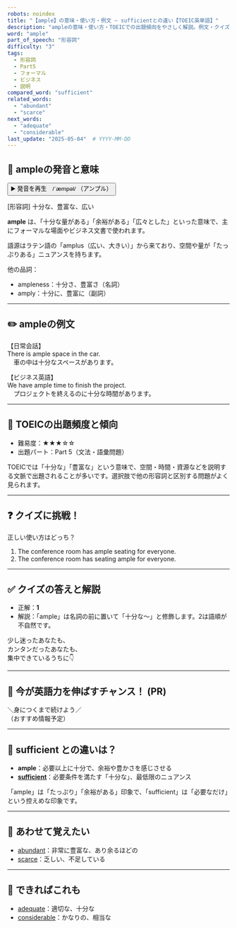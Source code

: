 ```yaml
---
robots: noindex
title: "【ample】の意味・使い方・例文 ― sufficientとの違い【TOEIC英単語】"
description: "ampleの意味・使い方・TOEICでの出題傾向をやさしく解説。例文・クイズ付きでsufficientとの違いもわかりやすく学べます。"
word: "ample"
part_of_speech: "形容詞"
difficulty: "3"
tags:
  - 形容詞
  - Part5
  - フォーマル
  - ビジネス
  - 説明
compared_word: "sufficient"
related_words:
  - "abundant"
  - "scarce"
next_words:
  - "adequate"
  - "considerable"
last_update: "2025-05-04"  # YYYY-MM-DD
---
```


## 🔰 ampleの発音と意味

<button class="play-audio" onclick="playTTS('ample')">
  <span class="play-audio-main">
    ▶️ 発音を再生　/ˈæmpəl/
  </span>
  <span class="play-audio-sub">
    （アンプル）
  </span>
</button>

[形容詞] 十分な、豊富な、広い

**ample** は、「十分な量がある」「余裕がある」「広々とした」といった意味で、主にフォーマルな場面やビジネス文書で使われます。

語源はラテン語の「amplus（広い、大きい）」から来ており、空間や量が「たっぷりある」ニュアンスを持ちます。

他の品詞：  
- ampleness：十分さ、豊富さ（名詞）
- amply：十分に、豊富に（副詞）

---

## ✏️ ampleの例文

【日常会話】  
There is ample space in the car.  
　車の中は十分なスペースがあります。

【ビジネス英語】  
We have ample time to finish the project.  
　プロジェクトを終えるのに十分な時間があります。

---

## 🎯 TOEICの出題頻度と傾向

- 難易度：★★★☆☆
- 出題パート：Part 5（文法・語彙問題）

TOEICでは「十分な」「豊富な」という意味で、空間・時間・資源などを説明する文脈で出題されることが多いです。選択肢で他の形容詞と区別する問題がよく見られます。

---

## ❓ クイズに挑戦！

正しい使い方はどっち？

1. The conference room has ample seating for everyone.  
2. The conference room has seating ample for everyone.

---

## ✅ クイズの答えと解説

- 正解：**1**
- 解説：「ample」は名詞の前に置いて「十分な～」と修飾します。2は語順が不自然です。

少し迷ったあなたも、  
カンタンだったあなたも、  
集中できているうちに👇️

---

## 🚀 今が英語力を伸ばすチャンス！ (PR)

<div class="info-center">
＼身につくまで続けよう／<br>  
（おすすめ情報予定）
</div>

---

## 🤔  sufficient との違いは？

- **ample**：必要以上に十分で、余裕や豊かさを感じさせる
- **[sufficient](/word/sufficient/)**：必要条件を満たす「十分な」、最低限のニュアンス

「ample」は「たっぷり」「余裕がある」印象で、「sufficient」は「必要なだけ」という控えめな印象です。

---

## 🧩 あわせて覚えたい

- [abundant](/word/abundant/)：非常に豊富な、あり余るほどの
- [scarce](/word/scarce/)：乏しい、不足している

---

## 📖 できればこれも

- [adequate](/word/adequate/)：適切な、十分な
- [considerable](/word/considerable/)：かなりの、相当な

<!-- cvid: aid38_bid24 -->
